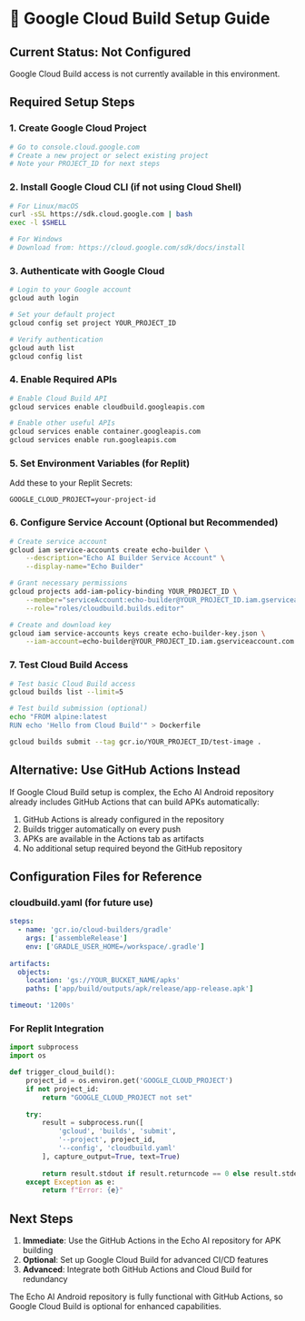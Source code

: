 
# 🔧 Google Cloud Build Setup Guide

## Current Status: Not Configured
Google Cloud Build access is not currently available in this environment.

## Required Setup Steps

### 1. Create Google Cloud Project
```bash
# Go to console.cloud.google.com
# Create a new project or select existing project
# Note your PROJECT_ID for next steps
```

### 2. Install Google Cloud CLI (if not using Cloud Shell)
```bash
# For Linux/macOS
curl -sSL https://sdk.cloud.google.com | bash
exec -l $SHELL

# For Windows
# Download from: https://cloud.google.com/sdk/docs/install
```

### 3. Authenticate with Google Cloud
```bash
# Login to your Google account
gcloud auth login

# Set your default project
gcloud config set project YOUR_PROJECT_ID

# Verify authentication
gcloud auth list
gcloud config list
```

### 4. Enable Required APIs
```bash
# Enable Cloud Build API
gcloud services enable cloudbuild.googleapis.com

# Enable other useful APIs
gcloud services enable container.googleapis.com
gcloud services enable run.googleapis.com
```

### 5. Set Environment Variables (for Replit)
Add these to your Replit Secrets:
```
GOOGLE_CLOUD_PROJECT=your-project-id
```

### 6. Configure Service Account (Optional but Recommended)
```bash
# Create service account
gcloud iam service-accounts create echo-builder \
    --description="Echo AI Builder Service Account" \
    --display-name="Echo Builder"

# Grant necessary permissions
gcloud projects add-iam-policy-binding YOUR_PROJECT_ID \
    --member="serviceAccount:echo-builder@YOUR_PROJECT_ID.iam.gserviceaccount.com" \
    --role="roles/cloudbuild.builds.editor"

# Create and download key
gcloud iam service-accounts keys create echo-builder-key.json \
    --iam-account=echo-builder@YOUR_PROJECT_ID.iam.gserviceaccount.com
```

### 7. Test Cloud Build Access
```bash
# Test basic Cloud Build access
gcloud builds list --limit=5

# Test build submission (optional)
echo "FROM alpine:latest
RUN echo 'Hello from Cloud Build'" > Dockerfile

gcloud builds submit --tag gcr.io/YOUR_PROJECT_ID/test-image .
```

## Alternative: Use GitHub Actions Instead

If Google Cloud Build setup is complex, the Echo AI Android repository already includes GitHub Actions that can build APKs automatically:

1. GitHub Actions is already configured in the repository
2. Builds trigger automatically on every push
3. APKs are available in the Actions tab as artifacts
4. No additional setup required beyond the GitHub repository

## Configuration Files for Reference

### cloudbuild.yaml (for future use)
```yaml
steps:
  - name: 'gcr.io/cloud-builders/gradle'
    args: ['assembleRelease']
    env: ['GRADLE_USER_HOME=/workspace/.gradle']
    
artifacts:
  objects:
    location: 'gs://YOUR_BUCKET_NAME/apks'
    paths: ['app/build/outputs/apk/release/app-release.apk']

timeout: '1200s'
```

### For Replit Integration
```python
import subprocess
import os

def trigger_cloud_build():
    project_id = os.environ.get('GOOGLE_CLOUD_PROJECT')
    if not project_id:
        return "GOOGLE_CLOUD_PROJECT not set"
    
    try:
        result = subprocess.run([
            'gcloud', 'builds', 'submit',
            '--project', project_id,
            '--config', 'cloudbuild.yaml'
        ], capture_output=True, text=True)
        
        return result.stdout if result.returncode == 0 else result.stderr
    except Exception as e:
        return f"Error: {e}"
```

## Next Steps

1. **Immediate**: Use the GitHub Actions in the Echo AI repository for APK building
2. **Optional**: Set up Google Cloud Build for advanced CI/CD features
3. **Advanced**: Integrate both GitHub Actions and Cloud Build for redundancy

The Echo AI Android repository is fully functional with GitHub Actions, so Google Cloud Build is optional for enhanced capabilities.
